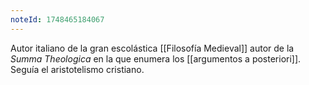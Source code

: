 ```yaml
---
noteId: 1748465184067
---
```


Autor italiano de la gran escolástica [[Filosofía Medieval]] autor de la *Summa Theologica* en la que enumera los [[argumentos a posteriori]]. Seguía el aristotelismo cristiano.